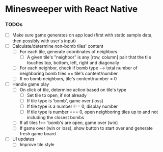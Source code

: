 # Minesweeper with React Native

### TODOs

- [ ] Make sure game generates on app load (first with static sample data, then possibly with user's input)
- [ ] Calculate/determine non-bomb tiles' content
  - [ ] For each tile, generate coordinates of neighbors
    - [ ] A given tile's "neighbor" is any [row, column] pair that the tile touches top, bottom, left, right and diagonally
  - [ ] For each neighbor, check if bomb type --> total number of neighboring bomb tiles == tile's content/number
  - [ ] If no bomb neighbors, tile's content/number = 0
- [ ] Handle game play
  - [ ] On click of tile, determine action based on tile's type
    - [ ] Set tile to open, if not already
    - [ ] If tile type is 'bomb', game over (loss)
    - [ ] If tile type is a number !== 0, display number
    - [ ] If tile type is number === 0, open neighboring tiles up to and not including the closest bombs
  - [ ] If all tiles !== 'bomb's are open, game over (win)
  - [ ] If game over (win or loss), show button to start over and generate fresh game board
- [ ] UI updates
  - [ ] Improve tile style
